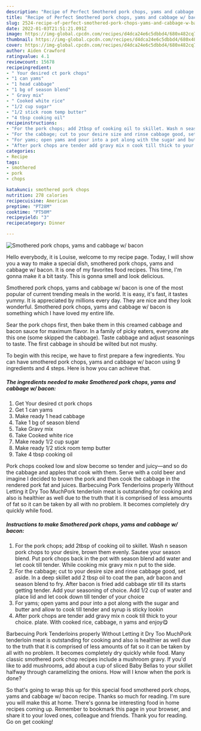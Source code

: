 ```yaml
---
description: "Recipe of Perfect Smothered pork chops, yams and cabbage w/ bacon"
title: "Recipe of Perfect Smothered pork chops, yams and cabbage w/ bacon"
slug: 2524-recipe-of-perfect-smothered-pork-chops-yams-and-cabbage-w-bacon
date: 2022-01-03T21:51:21.091Z
image: https://img-global.cpcdn.com/recipes/d4dca24e6c5dbbd4/680x482cq70/smothered-pork-chops-yams-and-cabbage-w-bacon-recipe-main-photo.jpg
thumbnail: https://img-global.cpcdn.com/recipes/d4dca24e6c5dbbd4/680x482cq70/smothered-pork-chops-yams-and-cabbage-w-bacon-recipe-main-photo.jpg
cover: https://img-global.cpcdn.com/recipes/d4dca24e6c5dbbd4/680x482cq70/smothered-pork-chops-yams-and-cabbage-w-bacon-recipe-main-photo.jpg
author: Aiden Crawford
ratingvalue: 4.1
reviewcount: 15678
recipeingredient:
- " Your desired ct pork chops"
- "1 can yams"
- "1 head cabbage"
- "1 bg of season blend"
- " Gravy mix"
- " Cooked white rice"
- "1/2 cup sugar"
- "1/2 stick room temp butter"
- "4 tbsp cooking oil"
recipeinstructions:
- "For the pork chops; add 2tbsp of cooking oil to skillet. Wash n season pork chops to your desire, brown them evenly. Sautee your season blend. Put pork chops back in the pot with season blend add water and let cook till tender. While cooking mix gravy mix n put to the side."
- "For the cabbage; cut to your desire size and rinse cabbage good, set aside. In a deep skillet add 2 tbsp oil to coat the pan, adr bacon and season blend to fry. After bacon is fried add cabbage stir till its starts getting tender. Add your seasoning of choice. Add 1/2 cup of water and place lid and let cook down till tender of your choice"
- "For yams; open yams and pour into a pot along with the sugar and butter and allow to cook till tender and syrup is sticky lookin"
- "After pork chops are tender add gravy mix n cook till thick to your choice. plate. With cooked rice, cabbage, n yams and enjoy😋"
categories:
- Recipe
tags:
- smothered
- pork
- chops

katakunci: smothered pork chops 
nutrition: 278 calories
recipecuisine: American
preptime: "PT28M"
cooktime: "PT50M"
recipeyield: "3"
recipecategory: Dinner

---
```



![Smothered pork chops, yams and cabbage w/ bacon](https://img-global.cpcdn.com/recipes/d4dca24e6c5dbbd4/680x482cq70/smothered-pork-chops-yams-and-cabbage-w-bacon-recipe-main-photo.jpg)

Hello everybody, it is Louise, welcome to my recipe page. Today, I will show you a way to make a special dish, smothered pork chops, yams and cabbage w/ bacon. It is one of my favorites food recipes. This time, I'm gonna make it a bit tasty. This is gonna smell and look delicious.

Smothered pork chops, yams and cabbage w/ bacon is one of the most popular of current trending meals in the world. It is easy, it's fast, it tastes yummy. It is appreciated by millions every day. They are nice and they look wonderful. Smothered pork chops, yams and cabbage w/ bacon is something which I have loved my entire life.

Sear the pork chops first, then bake them in this creamed cabbage and bacon sauce for maximum flavor. In a family of picky eaters, everyone ate this one (some skipped the cabbage). Taste cabbage and adjust seasonings to taste. The first cabbage in should be wilted but not mushy.


To begin with this recipe, we have to first prepare a few ingredients. You can have smothered pork chops, yams and cabbage w/ bacon using 9 ingredients and 4 steps. Here is how you can achieve that.

<!--inarticleads1-->

##### The ingredients needed to make Smothered pork chops, yams and cabbage w/ bacon:

1. Get  Your desired ct pork chops
1. Get 1 can yams
1. Make ready 1 head cabbage
1. Take 1 bg of season blend
1. Take  Gravy mix
1. Take  Cooked white rice
1. Make ready 1/2 cup sugar
1. Make ready 1/2 stick room temp butter
1. Take 4 tbsp cooking oil


Pork chops cooked low and slow become so tender and juicy—and so do the cabbage and apples that cook with them. Serve with a cold beer and imagine I decided to brown the pork and then cook the cabbage in the rendered pork fat and juices. Barbecuing Pork Tenderloins properly Without Letting it Dry Too MuchPork tenderloin meat is outstanding for cooking and also is healthier as well due to the truth that it is comprised of less amounts of fat so it can be taken by all with no problem. It becomes completely dry quickly while food. 

<!--inarticleads2-->

##### Instructions to make Smothered pork chops, yams and cabbage w/ bacon:

1. For the pork chops; add 2tbsp of cooking oil to skillet. Wash n season pork chops to your desire, brown them evenly. Sautee your season blend. Put pork chops back in the pot with season blend add water and let cook till tender. While cooking mix gravy mix n put to the side.
1. For the cabbage; cut to your desire size and rinse cabbage good, set aside. In a deep skillet add 2 tbsp oil to coat the pan, adr bacon and season blend to fry. After bacon is fried add cabbage stir till its starts getting tender. Add your seasoning of choice. Add 1/2 cup of water and place lid and let cook down till tender of your choice
1. For yams; open yams and pour into a pot along with the sugar and butter and allow to cook till tender and syrup is sticky lookin
1. After pork chops are tender add gravy mix n cook till thick to your choice. plate. With cooked rice, cabbage, n yams and enjoy😋


Barbecuing Pork Tenderloins properly Without Letting it Dry Too MuchPork tenderloin meat is outstanding for cooking and also is healthier as well due to the truth that it is comprised of less amounts of fat so it can be taken by all with no problem. It becomes completely dry quickly while food. Many classic smothered pork chop recipes include a mushroom gravy. If you&#39;d like to add mushrooms, add about a cup of sliced Baby Bellas to your skillet halfway through caramelizing the onions. How will I know when the pork is done? 

So that's going to wrap this up for this special food smothered pork chops, yams and cabbage w/ bacon recipe. Thanks so much for reading. I'm sure you will make this at home. There's gonna be interesting food in home recipes coming up. Remember to bookmark this page in your browser, and share it to your loved ones, colleague and friends. Thank you for reading. Go on get cooking!
